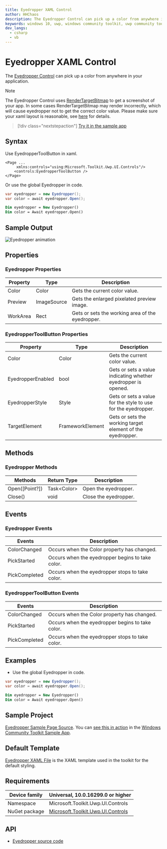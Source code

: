```yaml
---
title: Eyedropper XAML Control
author: HHChaos
description: The Eyedropper Control can pick up a color from anywhere in your application.
keywords: windows 10, uwp, windows community toolkit, uwp community toolkit, uwp toolkit, Eyedropper, xaml Control, xaml
dev_langs:
  - csharp
  - vb
---
```


# Eyedropper XAML Control

The [Eyedropper Control](https://docs.microsoft.com/dotnet/api/microsoft.toolkit.uwp.ui.controls.eyedropper) can pick up a color from anywhere in your application.

> [!NOTE]
> The Eyedropper Control uses [RenderTargetBitmap](https://docs.microsoft.com/uwp/api/windows.ui.xaml.media.imaging.rendertargetbitmap) to get a screenshot of your app. In some cases RenderTargetBitmap may render incorrectly, which will cause eyedropper not to get the correct color value. Please make sure your xaml layout is reasonable, see [here](https://docs.microsoft.com/uwp/api/windows.ui.xaml.media.imaging.rendertargetbitmap#xaml-visuals-and-rendertargetbitmap-capture-capabilities) for details.

> [!div class="nextstepaction"]
> [Try it in the sample app](uwpct://Controls?sample=Eyedropper)

## Syntax

Use EyedropperToolButton in xaml.

```xaml
<Page ...
     xmlns:controls="using:Microsoft.Toolkit.Uwp.UI.Controls"/>
    <controls:EyedropperToolButton />
</Page>
```

Or use the global Eyedropper in code.

```csharp
var eyedropper = new Eyedropper();
var color = await eyedropper.Open();
```

```vb
Dim eyedropper = New Eyedropper()
Dim color = Await eyedropper.Open()
```

## Sample Output

![Eyedropper animation](../resources/images/Controls/Eyedropper.png)

## Properties

### Eyedropper Properties

| Property | Type        | Description                                      |
| -------- | ----------- | ------------------------------------------------ |
| Color    | Color       | Gets the current color value.                    |
| Preview  | ImageSource | Gets the enlarged pixelated preview image.       |
| WorkArea | Rect        | Gets or sets the working area of the eyedropper. |

### EyedropperToolButton Properties

| Property          | Type             | Description                                                  |
| ----------------- | ---------------- | ------------------------------------------------------------ |
| Color             | Color            | Gets the current color value.                                |
| EyedropperEnabled | bool             | Gets or sets a value indicating whether eyedropper is opened. |
| EyedropperStyle   | Style            | Gets or sets a value for the style to use for the eyedropper. |
| TargetElement     | FrameworkElement | Gets or sets the working target element of the eyedropper.   |

## Methods

### Eyedropper Methods

| Methods        | Return Type | Description           |
| -------------- | ----------- | --------------------- |
| Open([Point?]) | Task\<Color> | Open the eyedropper.  |
| Close()        | void        | Close the eyedropper. |

## Events

### Eyedropper Events

| Events        | Description                                      |
| ------------- | ------------------------------------------------ |
| ColorChanged  | Occurs when the Color property has changed.      |
| PickStarted   | Occurs when the eyedropper begins to take color. |
| PickCompleted | Occurs when the eyedropper stops to take color.  |

### EyedropperToolButton Events

| Events        | Description                                      |
| ------------- | ------------------------------------------------ |
| ColorChanged  | Occurs when the Color property has changed.      |
| PickStarted   | Occurs when the eyedropper begins to take color. |
| PickCompleted | Occurs when the eyedropper stops to take color.  |

## Examples

- Use the global Eyedropper in code.

```csharp
var eyedropper = new Eyedropper();
var color = await eyedropper.Open();
```

```vb
Dim eyedropper = New Eyedropper()
Dim color = Await eyedropper.Open()
```

## Sample Project

[Eyedropper Sample Page Source](https://github.com/Microsoft/WindowsCommunityToolkit//tree/master/Microsoft.Toolkit.Uwp.SampleApp/SamplePages/Eyedropper). You can [see this in action](uwpct://Controls?sample=Eyedropper) in the [Windows Community Toolkit Sample App](https://aka.ms/uwptoolkitapp).

## Default Template

[Eyedropper XAML File](https://github.com/windows-toolkit/WindowsCommunityToolkit/blob/master/Microsoft.Toolkit.Uwp.UI.Controls.Media/Eyedropper/Eyedropper.xaml) is the XAML template used in the toolkit for the default styling.

## Requirements

| Device family | Universal, 10.0.16299.0 or higher                            |
| ------------- | ------------------------------------------------------------ |
| Namespace     | Microsoft.Toolkit.Uwp.UI.Controls                            |
| NuGet package | [Microsoft.Toolkit.Uwp.UI.Controls](https://www.nuget.org/packages/Microsoft.Toolkit.Uwp.UI.Controls/) |

## API

- [Eyedropper source code](https://github.com/Microsoft/WindowsCommunityToolkit/tree/master/Microsoft.Toolkit.Uwp.UI.Controls.Media/Eyedropper)
